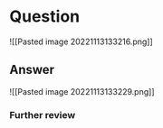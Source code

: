 # Question
![[Pasted image 20221113133216.png]]
## Answer
![[Pasted image 20221113133229.png]]
### Further review
